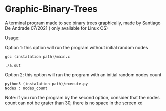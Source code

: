 # Graphic-Binary-Trees
A terminal program made to see binary trees graphically, made by Santiago De Andrade 07/2021 ( only available for Linux OS)

Usage:

Option 1: this option will run the program without initial random nodes

    gcc (instalation path)/main.c 
    
    ./a.out

Option 2: this option will run the program with an initial random nodes count 

    python3 (instalation path)/execute.py 
    Nodes : nodes_count


Note: if you run the program by the second option, consider that the nodes count can not be grater than 30, there is no space in the screen xd
